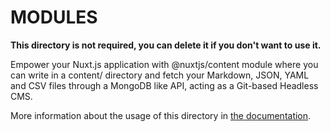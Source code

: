 # MODULES

**This directory is not required, you can delete it if you don't want to use it.**

Empower your Nuxt.js application with @nuxtjs/content module where you can write in a content/ directory and
fetch your Markdown, JSON, YAML and CSV files through a MongoDB like API, acting as a Git-based Headless CMS.

More information about the usage of this directory in [the documentation](https://nuxtjs.org/docs/2.x/directory-structure/content).
